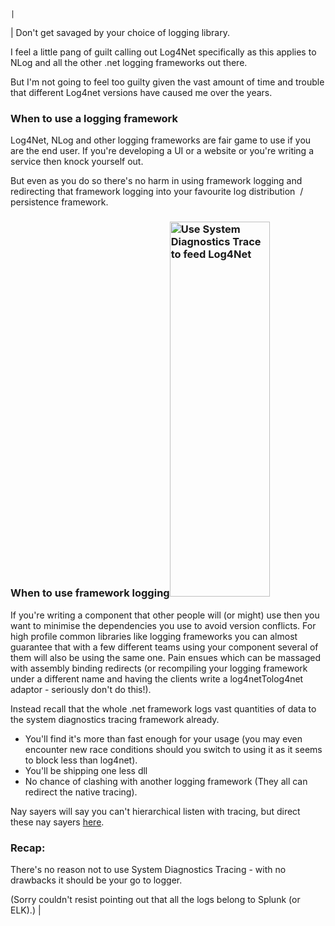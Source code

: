                                                                                                                              |
| Don't get savaged by your choice of logging library.

I feel a little pang of guilt calling out Log4Net specifically as this applies to NLog and all the other .net logging frameworks out there.

But I'm not going to feel too guilty given the vast amount of time and trouble that different Log4net versions have caused me over the years.

<h3>When to use a logging framework</h3>

Log4Net, NLog and other logging frameworks are fair game to use if you are the end user. If you're developing a UI or a website or you're writing a service then knock yourself out.

But even as you do so there's no harm in using framework logging and redirecting that framework logging into your favourite log distribution  / persistence framework.

<h3>When to use framework logging<a href="http://gilescope.ninja/wp-content/uploads/2015/06/UseTRACE.png"><img class="alignright wp-image-339 size-full" src="http://gilescope.ninja/wp-content/uploads/2015/06/UseTRACE.png" alt="Use System Diagnostics Trace  to feed Log4Net" width="160" height="600" /></a></h3>

If you're writing a component that other people will (or might) use then you want to minimise the dependencies you use to avoid version conflicts. For high profile common libraries like logging frameworks you can almost guarantee that with a few different teams using your component several of them will also be using the same one. Pain ensues which can be massaged with assembly binding redirects (or recompiling your logging framework under a different name and having the clients write a log4netTolog4net adaptor - seriously don't do this!).

Instead recall that the whole .net framework logs vast quantities of data to the system diagnostics tracing framework already.

<ul>
    <li>You'll find it's more than fast enough for your usage (you may even encounter new race conditions should you switch to using it as it seems to block less than log4net).</li>
    <li>You'll be shipping one less dll</li>
    <li>No chance of clashing with another logging framework (They all can redirect the native tracing).</li>
</ul>

Nay sayers will say you can't hierarchical listen with tracing, but direct these nay sayers <a href="https://github.com/clariuslabs/NuTracer/wiki/Hierarchical-Tracing" target="_blank">here</a>.

<h3>Recap:</h3>

There's no reason not to use System Diagnostics Tracing - with no drawbacks it should be your go to logger.

(Sorry couldn't resist pointing out that all the logs belong to Splunk (or ELK).) |